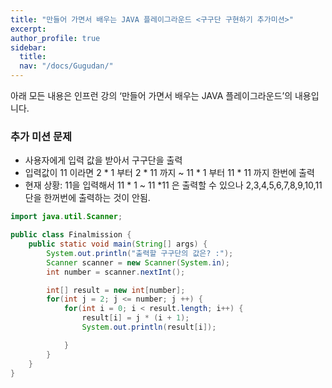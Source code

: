 ```yaml
---
title: "만들어 가면서 배우는 JAVA 플레이그라운드 <구구단 구현하기 추가미션>"
excerpt:
author_profile: true
sidebar:
  title:
  nav: "/docs/Gugudan/"
---
```

아래 모든 내용은 인프런 강의 ‘만들어 가면서 배우는 JAVA 플레이그라운드’의 내용입니다.  


### 추가 미션 문제  

- 사용자에게 입력 값을 받아서 구구단을 출력
- 입력값이 11 이라면 2 * 1 부터 2 * 11 까지 ~ 11 * 1 부터 11 * 11 까지 한번에 출력
- 현재 상황: 11을 입력해서 11 * 1 ~ 11 *11 은 출력할 수 있으나 2,3,4,5,6,7,8,9,10,11 단을 한꺼번에 출력하는 것이 안됨.  


```java
import java.util.Scanner;

public class Finalmission {
    public static void main(String[] args) {
        System.out.println("출력할 구구단의 값은? :");
        Scanner scanner = new Scanner(System.in);
        int number = scanner.nextInt();

        int[] result = new int[number];
        for(int j = 2; j <= number; j ++) {
        	for(int i = 0; i < result.length; i++) {
            	result[i] = j * (i + 1);
            	System.out.println(result[i]);

            }
        }
    }
}
```

<!-- This post has a custom navigation list set in the post's YAML Front Matter.

```yaml
sidebar:
  title: "Sample Title"
  nav: sidebar-sample
```

Along with navigation elements set in `_data/navigation.yml`.

```yaml
sidebar-sample:
  - title: "Parent Page A"
    children:
      - title: "Child Page A1"
        url: /
      - title: "Child Page A2"
        url: /
      - title: "Child Page A3"
        url: /
      - title: "Child Page A4"
        url: /
  - title: "Parent Page B"
    children:
      - title: "Child Page B1"
        url: /
      - title: "Child Page B2"
        url: /
      - title: "Child Page B3"
        url: /
      - title: "Child Page B4"
        url: /
      - title: "Child Page B5"
        url: /
  - title: "Parent Page C"
    children:
      - title: "Child Page C1"
        url: /
      - title: "Child Page C2"
        url: /
      - title: "Child Page C3"
        url: /
      - title: "Child Page C4"
        url: /
      - title: "Child Page C5"
        url: /
  - title: "Parent Page D"
    children:
      - title: "Child Page D1"
        url: /
      - title: "Child Page D2"
        url: /
``` -->
